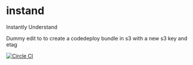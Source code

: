 # instand
Instantly Understand

Dummy edit to to create a codedeploy bundle in s3 with a new s3 key and etag

[![Circle CI](https://circleci.com/gh/fmaj7/instand/tree/master.svg?style=svg&circle-token=d59c1da8150052e5d0bd3bea1ac832e334c90cd7)](https://circleci.com/gh/fmaj7/instand/tree/master)
